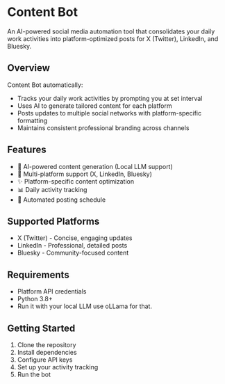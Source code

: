 # Content Bot

An AI-powered social media automation tool that consolidates your daily work activities into platform-optimized posts for X (Twitter), LinkedIn, and Bluesky.

## Overview

Content Bot automatically:
- Tracks your daily work activities by prompting you at set interval
- Uses AI to generate tailored content for each platform
- Posts updates to multiple social networks with platform-specific formatting
- Maintains consistent professional branding across channels

## Features

- 🤖 AI-powered content generation (Local LLM support)
- 📱 Multi-platform support (X, LinkedIn, Bluesky)
- ✨ Platform-specific content optimization
- 📊 Daily activity tracking
- 🔄 Automated posting schedule

## Supported Platforms

- X (Twitter) - Concise, engaging updates
- LinkedIn - Professional, detailed posts
- Bluesky - Community-focused content

## Requirements

- Platform API credentials
- Python 3.8+
- Run it with your local LLM use oLLama for that. 

## Getting Started

1. Clone the repository
2. Install dependencies
3. Configure API keys
4. Set up your activity tracking
5. Run the bot
